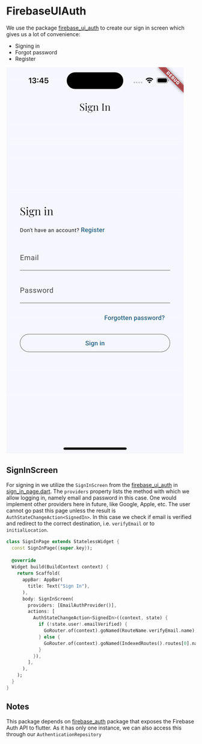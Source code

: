 # FirebaseUIAuth

We use the package [firebase_ui_auth](https://pub.dev/packages/firebase_ui_auth) to create our sign in screen which gives us a lot of convenience:
- Signing in
- Forgot password
- Register

![SignIn](/docs/images/SignIn.gif)

## SignInScreen

For signing in we utilize the `SignInScreen` from the [firebase_ui_auth](https://pub.dev/packages/firebase_ui_auth) in [sign_in_page.dart](/lib/pages/signIn/sign_in_page.dart). The `providers` property lists the method with which we allow logging in, namely email and password in this case. One would implement other providers here in future, like Google, Apple, etc. The user cannot go past this page unless the result is `AuthStateChangeAction<SignedIn>`. In this case we check if email is verified and redirect to the correct destination, i.e. `verifyEmail` or to `initialLocation`. 
```dart
class SignInPage extends StatelessWidget {
  const SignInPage({super.key});

  @override
  Widget build(BuildContext context) {
    return Scaffold(
      appBar: AppBar(
        title: Text("Sign In"),
      ),
      body: SignInScreen(
        providers: [EmailAuthProvider()],
        actions: [
          AuthStateChangeAction<SignedIn>((context, state) {
            if (!state.user!.emailVerified) {
              GoRouter.of(context).goNamed(RouteName.verifyEmail.name);
            } else {
              GoRouter.of(context).goNamed(IndexedRoutes().routes[0].name);
            }
          }),
        ],
      ),
    );
  }
}
```

## Notes
This package depends on [firebase_auth](https://pub.dev/packages/firebase_auth) package that exposes the Firebase Auth API to flutter. As it has only one instance, we can also access this through our `AuthenticationRepository`